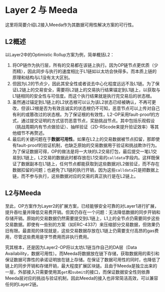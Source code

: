 # Layer 2 与 Meeda

这里将简要介绍L2接入Meeda作为其数据可用性解决方案的可行性。

## L2概述

以Layer2中的Optimistic Rollup方案为例，简单概括L2：

1. 将OP链作为执行层，所有的交易都在该链上执行。因为OP链节点更优质（少而精），因此同步与执行的速度相比于L1链如以太坊会快得多。而本质上链的原理和结构与L1没有太大区别。
2. 但因为L2的节点少，因此其安全性或者说去中心化程度远远不及L1链。为了保证L2链上的交易安全，需要将L2链上的交易执行结果锚定到L1链上，以获取与L1链相同的安全性与可信度。而这个执行结果就是执行完交易后的状态根。
3. 虽然通过锚定到L1链上的L2状态根可以认为该L2状态已经被确认，不再可更改，但该L2根是否为有效且诚实的状态根仍不可知，恶意节点可以上传对自己有利的或篡改过的状态根。为了保证根的有效性，L2-OP采用fault-proof的方式，通过提交证明的方式惩罚恶意节点，奖励挑战节点。其中包括乐观假设（挑战周期内有节点做验证）、抽样验证（2D-RScode来提升验证效率）等其他细节不再赘述。
4. 最后的关键问题在于**数据可用性**。如果在L2上的交易数据被节点扣留，那即使有fault-proof的验证机制，也缺乏原始的交易数据用于验证和挑战欺诈行为。为了保证数据可得，OP的做法是将一大块的L2交易打包，最后提交一笔L1交易到L1链上，L2交易的数据此时都存放在L1交易的`calldata`字段内。这样既保证了数据副本在L1链上，任何节点都能获取到这些数据对L2做验证，而不存在数据扣留的问题；也避免了L1链的执行开销，因为这些`calldata`只是把数据上链，而不参与执行，这些数据对应的交易的真正执行是在L2链上。

## L2与Meeda

至此，OP方案作为Layer2的扩展方案，已经能够安全可靠的对Layer1进行扩展，提升吞吐量并降低交易费开销。但其仍存在一个问题：无法降低数据的同步开销和存储开销。原始的交易数据仍然需要提交到L1链上，L1上的全节点仍需要同步这些交易数据。即使有一些别的方案（如ERC-4337）来压缩部分交易数据，但效果仍旧有限。最直观的体现就是，这些交易数据存放在L1链上仍需要支付高昂的gas费用，尽管这些费用是字节费用而非执行费用。

究其根本，还是因为Layer2-OP将以太坊L1链当作自己的DA层（Data Availability，数据可用性）。而Meeda将数据放在链下存储，获取数据用的索引和保证数据可靠性的承诺证明放在链上存储。在保证了数据可用性的同时，也降低了链上的同步开销和存储开销，最大程度扩展区块链。且由于Meeda是独立出来的一层，外部接入只需要使用其`get`和`submit`的接口，而保证数据安全性则依靠Meeda层对应的挑战与验证机制，因此Meeda的接入也非常简洁高效，可以兼容任何的Layer2链。
